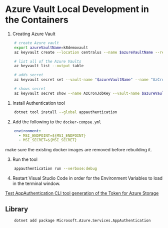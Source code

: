# Azure Vault Local Development in the Containers

1. Creating Azure Vault

```bash
    # create Azure vault
    export azureVaultName=k8demovault
    az keyvault create --location centralus --name $azureVaultName --resource-group k8-demo

    # list all of the Azure Vaults
    az keyvault list --output table

    # adds secret
    az keyvault secret set --vault-name "$azureVaultName" --name "AzCronJobKey" --value "CronJob Value for the Vault"

    # shows secret
    az keyvault secret show --name AzCronJobKey --vault-name $azureVaultName --output table

```

1. Install Authentication tool

```bash
    dotnet tool install --global appauthentication
```

2. Add the following to the `docker-compse.yml`

```yaml
    environment:
      - MSI_ENDPOINT=${MSI_ENDPOINT}
      - MSI_SECRET=${MSI_SECRET}
```

make sure the existing docker images are removed before rebuilding it.

3. Run the tool

```bash
    appauthentication run --verbose:debug
```

4. Restart Visual Studio Code in order for the Environment Variables to load in the terminal window.

[Test AppAuthentication CLI tool generation of the Token for Azure Storage](http://localhost:5050/oauth2/token?resource=https://storage.azure.com)

## Library

```bash
    dotnet add package Microsoft.Azure.Services.AppAuthentication
```